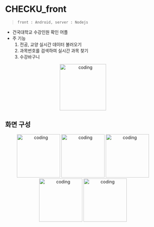 # CHECKU_front
> `front : Android, server : Nodejs`


* 건국대학교 수강인원 확인 어플
* 주 기능
    1. 전공, 교양 실시간 데이터 불러오기
    2. 과목번호를 검색하여 실시간 과목 찾기
    3. 수강바구니

<p align="center">
  <img src="https://user-images.githubusercontent.com/83503188/155839129-1aa617c6-e222-4bcc-b05e-c0814367d9ff.jpg" alt="coding" width="150px" />
</p>

## 화면 구성
<p align="center">
<a>
  <img src="https://user-images.githubusercontent.com/83503188/155839598-60b90338-21a0-47c7-80c5-0079381987b4.jpg" alt="coding" width="140px" />
</a>
<a>
  <img src="https://user-images.githubusercontent.com/83503188/155839598-60b90338-21a0-47c7-80c5-0079381987b4.jpg" alt="coding" width="140px" />
</a>
<a>
  <img src="https://user-images.githubusercontent.com/83503188/155839602-c1f548c6-8947-4e74-94ea-20a1649a0694.jpg" alt="coding" width="140px" />
</a>
<a>
  <img src="https://user-images.githubusercontent.com/83503188/155839654-b938c505-3ccd-4ce3-80ed-eb2ed3a9987e.jpg" alt="coding" width="140px" />
</a>
<a>
  <img src="https://user-images.githubusercontent.com/83503188/155839677-87f122e3-0a17-474a-9d66-d27f11469c40.jpg "alt="coding" width="140px" />
</a>
</p>


